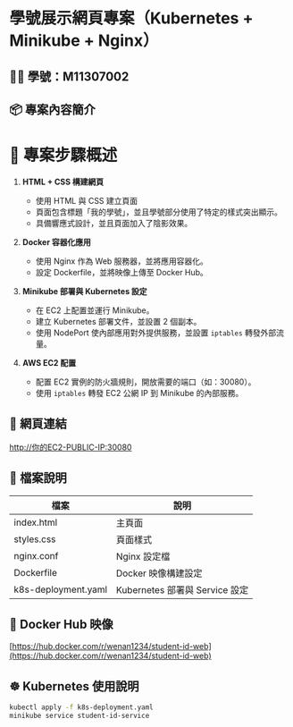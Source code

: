 # 學號展示網頁專案（Kubernetes + Minikube + Nginx）

## 👨‍💻 學號：M11307002

## 📦 專案內容簡介

# 📝 專案步驟概述

1. **HTML + CSS 構建網頁**
    - 使用 HTML 與 CSS 建立頁面
    - 頁面包含標題「我的學號」，並且學號部分使用了特定的樣式突出顯示。
    - 具備響應式設計，並且頁面加入了陰影效果。

2. **Docker 容器化應用**
    - 使用 Nginx 作為 Web 服務器，並將應用容器化。
    - 設定 Dockerfile，並將映像上傳至 Docker Hub。

3. **Minikube 部署與 Kubernetes 設定**
    - 在 EC2 上配置並運行 Minikube。
    - 建立 Kubernetes 部署文件，並設置 2 個副本。
    - 使用 NodePort 使內部應用對外提供服務，並設置 `iptables` 轉發外部流量。

4. **AWS EC2 配置**
    - 配置 EC2 實例的防火牆規則，開放需要的端口（如：30080）。
    - 使用 `iptables` 轉發 EC2 公網 IP 到 Minikube 的內部服務。

## 🚀 網頁連結

[http://你的EC2-PUBLIC-IP:30080](http://你的http://3.106.216.176/:30080)

## 📁 檔案說明

| 檔案           | 說明                          |
|----------------|-------------------------------|
| index.html     | 主頁面                        |
| styles.css     | 頁面樣式                      |
| nginx.conf     | Nginx 設定檔                  |
| Dockerfile     | Docker 映像構建設定           |
| k8s-deployment.yaml | Kubernetes 部署與 Service 設定 |

## 🐳 Docker Hub 映像

[https://hub.docker.com/r/wenan1234/student-id-web](https://hub.docker.com/r/wenan1234/student-id-web)

## ☸️ Kubernetes 使用說明

```bash
kubectl apply -f k8s-deployment.yaml
minikube service student-id-service